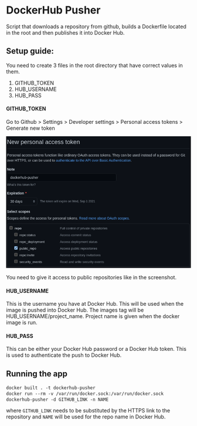 # DockerHub Pusher

Script that downloads a repository from github, builds a Dockerfile located in the root and then publishes it into Docker Hub.

## Setup guide:

You need to create 3 files in the root directory that have correct values in them. 
1. GITHUB_TOKEN
2. HUB_USERNAME
3. HUB_PASS


#### GITHUB_TOKEN

Go to Github > Settings > Developer settings > Personal access tokens > Generate new token

![github token](images/token.png)

You need to give it access to public repositories like in the screenshot.  

#### HUB_USERNAME

This is the username you have at Docker Hub. 
This will be used when the image is pushed into Docker Hub. 
The images tag will be HUB_USERNAME/project_name. 
Project name is given when the docker image is run.

#### HUB_PASS

This can be either your Docker Hub password or a Docker Hub token. This is used to authenticate the push to Docker Hub. 

## Running the app

```
docker built . -t dockerhub-pusher
docker run --rm -v /var/run/docker.sock:/var/run/docker.sock dockerhub-pusher -d GITHUB_LINK -n NAME
```
where `GITHUB_LINK` needs to be substituted by the HTTPS link to the repository and `NAME` will be used for the repo name in Docker Hub.

